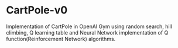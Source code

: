 # CartPole-v0
Implementation of CartPole in OpenAI Gym using random search, hill climbing, Q learning table and Neural Network implementation of Q function(Reinforcement Network) algorithms.
